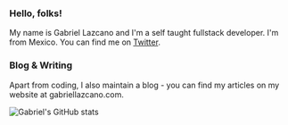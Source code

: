 ### Hello, folks! 

My name is Gabriel Lazcano and I'm a self taught fullstack developer. I'm from Mexico.  You can find me on [Twitter](https://www.twitter.com/DatsGabs).

### Blog & Writing
Apart from coding, I also maintain a blog - you can find my articles on my website at gabriellazcano.com.

![Gabriel's GitHub stats](https://github-readme-stats.vercel.app/api?username=datsgabs&show_icons=true&theme=dark)
